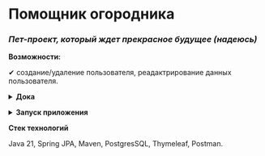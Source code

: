 # Помощник огородника
### _Пет-проект, который ждет прекрасное будущее (надеюсь)_

**Возможности:**

✔ создание/удаление пользователя, реадактрирование данных пользователя.

**<details><summary>Дока</summary>**

```java
Главная страница

http://localhost:8080/garden
```

```java
User:

{
"id":"id",
"name":"name",
"age":"age",
"climate_zone":"climate_zone",
"geolocation":"geolocation",
"description":"description",
"lastVisit":"lastVisit",
}
```

**`GET`**
> **/garden/user?id** - вывести информацию о пользователе по **id**

**`POST`**
> **/garden/user** - создать нового пользователя

**`PUT`**
> **/garden/user?id** - изменить информацию о пользователе по **id**

**`DELETE`**
> **/garden/user?id** -удалить пользователя по **id**


</details>

**<details><summary>Запуск приложения</summary>**

- Открыть приложение через Idea.

- Прикрепить БД к нашему приложению:
    - Создать в PostgreSql БД <<имя бд>>.
    - Поменять параметры в application.yml:
<p align="center"><img  src="./assets_README/application.PNG" width="70%"></p>
- Запустить `GardenerApplication.java.`

</details>

**Стек технологий**

Java 21, Spring JPA, Maven, PostgresSQL, Thymeleaf, Postman.